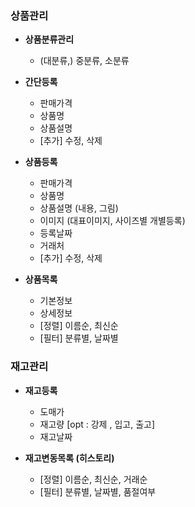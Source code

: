 ### 상품관리
  - **상품분류관리**
    * (대분류,) 중분류, 소분류
    
  - **간단등록**
    * 판매가격
    * 상품명
    * 상품설명
    + [추가] 수정, 삭제

  - **상품등록**
    * 판매가격
    * 상품명
    * 상품설명 (내용, 그림)
    * 이미지 (대표이미지, 사이즈별 개별등록)
    * 등록날짜
    * 거래처
    + [추가] 수정, 삭제
      
  - **상품목록**
    * 기본정보
    * 상세정보
    + [정렬] 이름순, 최신순 
    + [필터] 분류별, 날짜별
  
### 재고관리
  - **재고등록**
    * 도매가
    * 재고량 [opt : 강제 , 입고, 출고]
    * 재고날짜
    
  - **재고변동목록 (히스토리)**
    + [정렬] 이름순, 최신순, 거래순
    + [필터] 분류별, 날짜별, 품절여부
